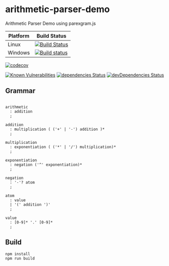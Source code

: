 # arithmetic-parser-demo

Arithmetic Parser Demo using parexgram.js

| Platform | Build Status |
| --- | --- |
| Linux | [![Build Status](https://travis-ci.org/LXSMNSYC/arithmetic-parser-demo.svg?branch=master)](https://travis-ci.org/LXSMNSYC/arithmetic-parser-demo) |
| Windows | [![Build status](https://ci.appveyor.com/api/projects/status/83gevhwpk1atlbsd?svg=true)](https://ci.appveyor.com/project/LXSMNSYC/arithmetic-parser-demo) |

[![codecov](https://codecov.io/gh/LXSMNSYC/arithmetic-parser-demo/branch/master/graph/badge.svg)](https://codecov.io/gh/LXSMNSYC/arithmetic-parser-demo)

[![Known Vulnerabilities](https://snyk.io/test/github/LXSMNSYC/arithmetic-parser-demo/badge.svg?targetFile=package.json)](https://snyk.io/test/github/LXSMNSYC/arithmetic-parser-demo?targetFile=package.json)
[![dependencies Status](https://david-dm.org/lxsmnsyc/arithmetic-parser-demo/status.svg)](https://david-dm.org/lxsmnsyc/arithmetic-parser-demo)
[![devDependencies Status](https://david-dm.org/lxsmnsyc/arithmetic-parser-demo/dev-status.svg)](https://david-dm.org/lxsmnsyc/arithmetic-parser-demo?type=dev)

## Grammar

```g4

arithmetic
  : addition
  ;

addition
  : multiplication ( ('+' | '-') addition )*
  ;

multiplication
  : exponentiation ( ('*' | '/') multiplication)*
  ;

exponentiation
  : negation ('^' exponentiation)*
  ;

negation
  : '-'? atom
  ;

atom
  : value
  | '(' addition ')'
  ;

value
  : [0-9]* '.' [0-9]*
  ;
```

## Build

```bash
npm install
npm run build
```